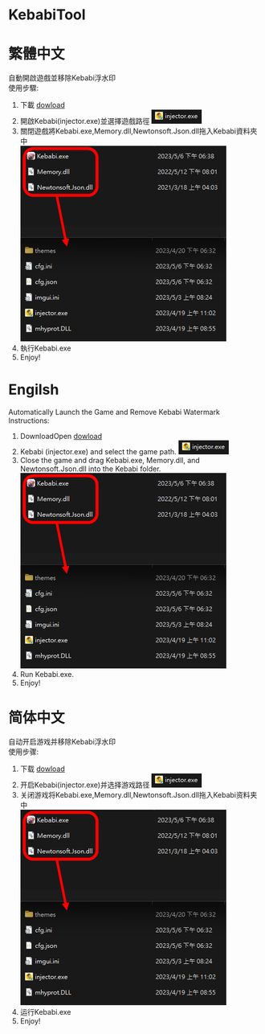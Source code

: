 # KebabiTool

# 繁體中文
自動開啟遊戲並移除Kebabi浮水印  
使用步驟:  
1. 下載
[dowload](https://github.com/HardyHuangLie/KebabiTool/blob/main/Downloads/KebabiTool.zip)
2. 開啟Kebabi(injector.exe)並選擇遊戲路徑
![image](https://github.com/HardyHuangLie/KebabiTool/blob/main/Step%201.png)  
3. 關閉遊戲將Kebabi.exe,Memory.dll,Newtonsoft.Json.dll拖入Kebabi資料夾中  
![image](https://github.com/HardyHuangLie/KebabiTool/blob/main/Step%202.png)   
4. 執行Kebabi.exe  
5. Enjoy!

# Engilsh
Automatically Launch the Game and Remove Kebabi Watermark  
Instructions:  
1. DownloadOpen 
[dowload](https://github.com/HardyHuangLie/KebabiTool/blob/main/Downloads/KebabiTool.zip)
2. Kebabi (injector.exe) and select the game path.
![image](https://github.com/HardyHuangLie/KebabiTool/blob/main/Step%201.png)  
3. Close the game and drag Kebabi.exe, Memory.dll, and Newtonsoft.Json.dll into the Kebabi folder.  
![image](https://github.com/HardyHuangLie/KebabiTool/blob/main/Step%202.png)  
4. Run Kebabi.exe.  
5. Enjoy!

# 简体中文
自动开启游戏并移除Kebabi浮水印  
使用步骤:   
1. 下载
[dowload](https://github.com/HardyHuangLie/KebabiTool/blob/main/Downloads/KebabiTool.zip)
2. 开启Kebabi(injector.exe)并选择游戏路径
![image](https://github.com/HardyHuangLie/KebabiTool/blob/main/Step%201.png)  
3. 关闭游戏将Kebabi.exe,Memory.dll,Newtonsoft.Json.dll拖入Kebabi资料夹中  
![image](https://github.com/HardyHuangLie/KebabiTool/blob/main/Step%202.png)   
4. 运行Kebabi.exe  
5. Enjoy!
